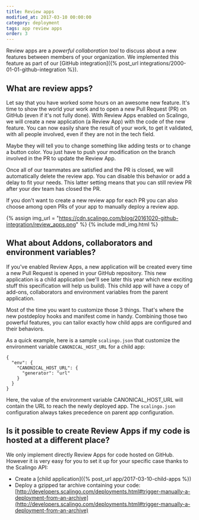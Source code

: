 ```yaml
---
title: Review apps
modified_at: 2017-03-10 00:00:00
category: deployment
tags: app review apps
order: 3
---
```


Review apps are a *powerful collaboration tool* to discuss about a new features between members of your organization. We implemented this feature as part of our [GitHub integration]({% post_url integrations/2000-01-01-github-integration %}).

## What are review apps?

Let say that you have worked some hours on an awesome new feature. It's time to show the world your work and to open a new Pull Request (PR) on GitHub (even if it's not fully done). With Review Apps enabled on Scalingo, we will create a new application (a Review App) with the code of the new feature. You can now easily share the result of your work, to get it validated, with all people involved, even if they are not in the tech field.

Maybe they will tell you to change something like adding tests or to change a button color. You just have to push your modification on the branch involved in the PR to update the Review App.

Once all of our teammates are satisfied and the PR is closed, we will automatically delete the review app. You can disable this behavior or add a delay to fit your needs. This latter setting means that you can still review PR after your dev team has closed the PR.

If you don't want to create a new review app for each PR you can also choose among open PRs of your app to manually deploy a review app.

{% assign img_url = "https://cdn.scalingo.com/blog/20161020-github-integration/review_apps.png" %}
{% include mdl_img.html %}

## What about Addons, collaborators and environment variables?

If you've enabled Review Apps, a new application will be created every time a new Pull Request is opened in your GitHub repository. This new application is a child application (we'll see later this year which new exciting stuff this specification will help us build). This child app will have a copy of add-ons, collaborators and environment variables from the parent application.

Most of the time you want to customize those 3 things. That's where the new postdeploy hooks and manifest come in handy. Combining those two powerful features, you can tailor exactly how child apps are configured and their behaviors.

As a quick example, here is a sample `scalingo.json` that customize the environment variable `CANONICAL_HOST_URL` for a child app:

```
{
  "env": {
    "CANONICAL_HOST_URL": {
      "generator": "url"
    }
  }
}
```

Here, the value of the environment variable CANONICAL_HOST_URL will contain the URL to reach the newly deployed app. The `scalingo.json` configuration always takes precedence on parent app configuration.

## Is it possible to create Review Apps if my code is hosted at a different place?

We only implement directly Review Apps for code hosted on GitHub. However it is very easy for you to set it up for your specific case thanks to the Scalingo API:

* Create a [child application]({% post_url app/2017-03-10-child-apps %})
* Deploy a gzipped tar archive containing your code: [http://developers.scalingo.com/deployments.html#trigger-manually-a-deployment-from-an-archive](http://developers.scalingo.com/deployments.html#trigger-manually-a-deployment-from-an-archive)
